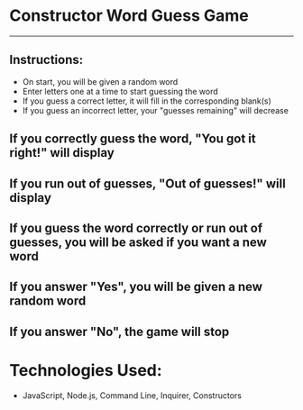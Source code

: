 # Constructor Word Guess Game
----
## Instructions:

- On start, you will be given a random word
- Enter letters one at a time to start guessing the word
- If you guess a correct letter, it will fill in the corresponding blank(s)
- If you guess an incorrect letter, your "guesses remaining" will decrease

## If you correctly guess the word, "You got it right!" will display

## If you run out of guesses, "Out of guesses!" will display

## If you guess the word correctly or run out of guesses, you will be asked if you want a new word
## If you answer "Yes", you will be given a new random word
## If you answer "No", the game will stop

# Technologies Used:

- JavaScript, Node.js, Command Line, Inquirer, Constructors